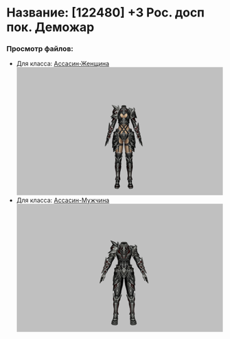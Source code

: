 # Название: [122480] +3 Рос. досп пок. Деможар

### Просмотр файлов:
- Для класса: [Ассасин-Женщина](Ассасин-Женщина)
![p070034.png](Ассасин-Женщина/p070034.png)
- Для класса: [Ассасин-Мужчина](Ассасин-Мужчина)
![p060034.png](Ассасин-Мужчина/p060034.png)
